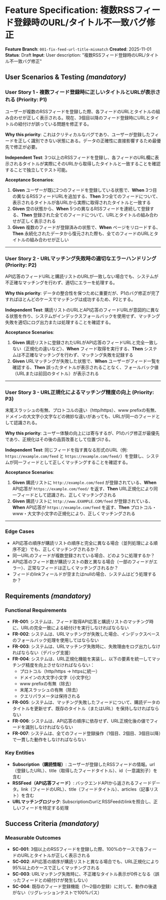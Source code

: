 # Feature Specification: 複数RSSフィード登録時のURL/タイトル不一致バグ修正

**Feature Branch**: `001-fix-feed-url-title-mismatch`
**Created**: 2025-11-01
**Status**: Draft
**Input**: User description: "複数RSSフィード登録時のURL/タイトル不一致バグ修正"

## User Scenarios & Testing *(mandatory)*

### User Story 1 - 複数フィード登録時に正しいタイトルとURLが表示される (Priority: P1)

ユーザーが複数のRSSフィードを登録した際、各フィードのURLとタイトルの組み合わせが正しく表示される。現在、3個目以降のフィード登録時にURLとタイトルの紐付けが誤っている問題を修正する。

**Why this priority**: これはクリティカルなバグであり、ユーザーが登録したフィードを正しく識別できない状態にある。データの正確性に直接影響するため最優先で修正が必要。

**Independent Test**: 3つ以上のRSSフィードを登録し、各フィードのURL欄に表示されるタイトルが実際にそのURLから取得したタイトルと一致することを確認することで独立してテスト可能。

**Acceptance Scenarios**:

1. **Given** ユーザーが既に2つのフィードを登録している状態で、**When** 3つ目の異なるRSSフィードURLを追加する、**Then** 3つ全てのフィードについて、表示されるタイトルが各URLから実際に取得されたタイトルと一致する
2. **Given** 空の状態から、**When** 5つの異なるRSSフィードを連続して登録する、**Then** 登録された全てのフィードについて、URLとタイトルの組み合わせが正しく表示される
3. **Given** 複数のフィードが登録済みの状態で、**When** ページをリロードする、**Then** 永続化されたデータから復元された際も、全てのフィードのURLとタイトルの組み合わせが正しい

---

### User Story 2 - URLマッチング失敗時の適切なエラーハンドリング (Priority: P2)

API応答のフィードURLと購読リストのURLが一致しない場合でも、システムが不正確なマッチングを行わず、適切にエラーを処理する。

**Why this priority**: データの整合性を保つために重要だが、P1のバグ修正が完了すればほとんどのケースでマッチングは成功するため、P2とする。

**Independent Test**: 購読リストのURLとAPI応答のフィードURLが意図的に異なる状態を作り、システムがインデックスフォールバックを使用せず、マッチング失敗を適切にログ出力または処理することを確認する。

**Acceptance Scenarios**:

1. **Given** 購読リストに登録されたURLがAPI応答のフィードURLと完全一致しない（正規化の違いなど）、**When** フィード取得を実行する、**Then** システムは不正確なマッチングを行わず、マッチング失敗を記録する
2. **Given** URLマッチングが失敗した状態で、**When** ユーザーがフィード一覧を確認する、**Then** 誤ったタイトルが表示されることなく、フォールバック値（URLまたは前回のタイトル）が表示される

---

### User Story 3 - URL正規化によるマッチング精度の向上 (Priority: P3)

末尾スラッシュの有無、プロトコルの違い（http/https）、www prefixの有無、ドメインの大文字小文字などの微妙な違いがあっても、URLが同一のフィードとして認識される。

**Why this priority**: ユーザー体験の向上には寄与するが、P1のバグ修正が最優先であり、正規化はその後の品質改善として位置づける。

**Independent Test**: 同じフィードを指す異なる形式のURL（例: `https://example.com/feed` と `https://example.com/feed/`）を登録し、システムが同一フィードとして正しくマッチングすることを確認する。

**Acceptance Scenarios**:

1. **Given** 購読リストに `http://example.com/feed` が登録されている、**When** API応答が `https://example.com/feed/` を返す、**Then** URL正規化により同一フィードとして認識され、正しくマッチングされる
2. **Given** 購読リストに `http://www.EXAMPLE.COM/feed` が登録されている、**When** API応答が `https://example.com/feed` を返す、**Then** プロトコル・www・大文字小文字の正規化により、正しくマッチングされる

---

### Edge Cases

- API応答の順序が購読リストの順序と完全に異なる場合（並列処理による順序不定）でも、正しくマッチングされるか？
- 同一URLのフィードが複数登録されている場合、どのように処理するか？
- API応答のフィード数が購読リストの数と異なる場合（一部のフィードがエラー）、正常なフィードは正しくマッチングされるか？
- フィードのlinkフィールドが空またはnullの場合、システムはどう処理するか？

## Requirements *(mandatory)*

### Functional Requirements

- **FR-001**: システムは、フィード取得API応答と購読リストのマッチング時に、URLの完全一致による紐付けを実行しなければならない
- **FR-002**: システムは、URLマッチングが失敗した場合、インデックスベースのフォールバック処理を使用してはならない
- **FR-003**: システムは、URLマッチング失敗時に、失敗理由をログ出力しなければならない（デバッグ支援）
- **FR-004**: システムは、URL正規化機能を実装し、以下の要素を統一してマッチング精度を向上させなければならない：
  - プロトコル（http/https → httpsに統一）
  - ドメインの大文字小文字（小文字化）
  - www prefixの有無（除去）
  - 末尾スラッシュの有無（除去）
  - クエリパラメータは保持される
- **FR-005**: システムは、マッチング失敗したフィードについて、購読データのタイトルを更新せず、既存のタイトル（またはURL）を保持しなければならない
- **FR-006**: システムは、API応答の順序に依存せず、URL正規化後の値でフィードを識別しなければならない
- **FR-007**: システムは、全てのフィード登録操作（1個目、2個目、3個目以降）で一貫した動作をしなければならない

### Key Entities

- **Subscription（購読情報）**: ユーザーが登録したRSSフィードの情報。url（登録したURL）、title（取得したフィードタイトル）、id（一意識別子）を含む
- **RSSFeed（API応答フィード）**: バックエンドAPIから返されるフィードデータ。link（フィードのURL）、title（フィードタイトル）、articles（記事リスト）を含む
- **URLマッチングロジック**: SubscriptionのurlとRSSFeedのlinkを照合し、正しいフィードを特定する処理

## Success Criteria *(mandatory)*

### Measurable Outcomes

- **SC-001**: 3個以上のRSSフィードを登録した際、100%のケースで各フィードのURLとタイトルが正しく表示される
- **SC-002**: API応答の順序が購読リストと異なる場合でも、URL正規化により95%以上のケースで正しくマッチングされる
- **SC-003**: URLマッチング失敗時に、不正確なタイトル表示が0件となる（誤ったフィードとの紐付けが発生しない）
- **SC-004**: 既存のフィード登録機能（1〜2個の登録）に対して、動作の後退がない（リグレッションテストで100%パス）
